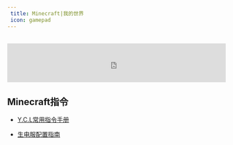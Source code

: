 ```yaml
---
 title: Minecraft|我的世界
 icon: gamepad
---
```


 <br>
 <iframe style="width:728px;height:90px;max-width:100%;border:none;display:block;margin:auto" src="https://namemc.com/server/play.simpfun.cn:35595/embed" width="728" height="90"></iframe>

 
 ## Minecraft指令

- [Y.C.L常用指令手册](Y.C.L常用指令手册.html)

- [生电服配置指南](生电服配置指南.html)

